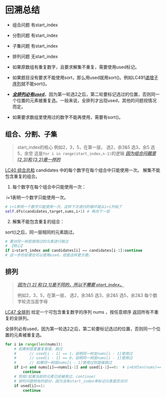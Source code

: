 # 回溯总结

-   组合问题 有start_index
-  分割问题 有start_index
-  子集问题 有start_index

-  排列问题 无start_index



- 如果原数组有重复数字，且要求解集不重复，需要使用used标记。
- 如果题目没有要求不能使用sort，那么用used就用sort()。例如LC491[递增子序列](https://leetcode-cn.com/problems/increasing-subsequences/)就不能sort()。
- <u>***全排列必有used***</u>，因为第一轮选2之后，第二轮要标记选过的位置，否则同一个位置的元素被重复选。一般来说，全排列才出现used，其他的问题视情况而定。
- 如果要求数组里使用过的数字不能再使用，需要有sort()。

## 组合、分割、子集

> start_index的核心
> 例如2，3，5，在第一层，
> 选2，余3&5
> 选3，余5
> 选5，余空
> 这是`for i in range(start_index,n-1)`的逻辑
> ***<u>因为组合问题里 [2,3]和 [3,2]是一样的***</u>

[LC40 组合总和](https://programmercarl.com/0040.%E7%BB%84%E5%90%88%E6%80%BB%E5%92%8CII.html#%E5%9B%9E%E6%BA%AF%E4%B8%89%E9%83%A8%E6%9B%B2) candidates 中的每个数字在每个组合中只能使用一次。 解集不能包含重复的组合。

1. 每个数字在每个组合中只能使用一次：

​		i+1表明一个数字只能使用一次。

```python
# i+1表明一个数字只能使用一次，这样下次递归的循环就从i+1开始了
self.dfs(candidates,target,sums,i+1) # 再向下一层
```

2. 解集不能包含重复的组合：

sort()之后，同一层相同的元素跳过。

```python
# 要对同一树层使用过的元素进行跳过
# 【核心】
if i>start_index and candidates[i] == candidates[i-1]:continue
# 这一步的处理也可以使用used，但是这样更方便。
```



## 排列

> **<u>*因为 [1,2] 和 [2,1]是不同的，所以不需要 start_index。*</u>**
>
> 例如2，3，5，在第一层，
> 选2，余3&5
> 选3，余2&5
> 选5，余2&3
> 每个数字轮流当首字母

[LC47 全排列](https://programmercarl.com/0047.%E5%85%A8%E6%8E%92%E5%88%97II.html#%E6%80%9D%E8%B7%AF) 给定一个可包含重复数字的序列 nums ，按任意顺序 返回所有不重复的全排列。

全排列必有used，因为第一轮选2之后，第二轮要标记选过的位置，否则同一个位置的元素被重复选。

```python
for i in range(len(nums)):
    # 如果树层里重复取值，跳过
    #      // used[i - 1] == 1，说明同⼀树⽀nums[i - 1]使⽤过
    #      // used[i - 1] == 0，说明同⼀树层nums[i - 1]使⽤过
    #      // 如果同⼀树层nums[i - 1]使⽤过则直接跳过
    if i>0 and nums[i]==nums[i-1] and used[i-1]==0:  # i>0对len(nums)==1的很重要
        continue
    # 剪枝(如果当前的元素已经被用过，continue)
    # 排列问题特有的部分，因为没有start_index来标记元素是否访问
    if used[i]==1:
        continue
```

